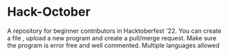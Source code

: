 # Hack-October
A repository for beginner contributors in Hacktoberfest '22.  You can create a file , upload a new program and create a pull/merge request. Make sure the program is error free and well commented. Multiple languages allowed 
